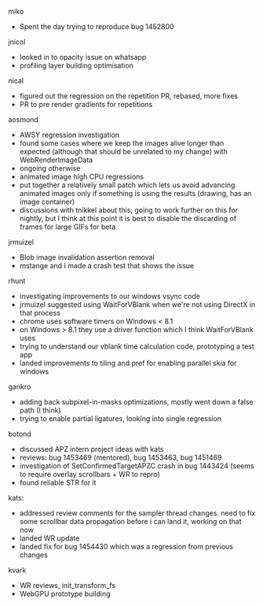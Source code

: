 miko
* Spent the day trying to reproduce bug 1452800



jnicol
* looked in to opacity issue on whatsapp
* profiling layer building optimisation



nical
* figured out the regression on the repetition PR, rebased, more fixes
* PR to pre render gradients for repetitions



aosmond
* AWSY regression investigation
* found some cases where we keep the images alive longer than expected (although that should be unrelated to my change) with WebRenderImageData
* ongoing otherwise
* animated image high CPU regressions
* put together a relatively small patch which lets us avoid advancing animated images only if something is using the results (drawing, has an image container)
* discussions with tnikkel about this; going to work further on this for nightly, but I think at this point it is best to disable the discarding of frames for large GIFs for beta



jrmuizel
* Blob image invalidation assertion removal
* mstange and I made a crash test that shows the issue



rhunt
* investigating improvements to our windows vsync code
* jrmuizel suggested using WaitForVBlank when we're not using DirectX in that process
* chrome uses software timers on Windows < 8.1
* on Windows > 8.1 they use a driver function which I think WaitForVBlank uses
* trying to understand our vblank time calculation code, prototyping a test app
* landed improvements to tiling and pref for enabling parallel skia for windows



gankro
* adding back subpixel-in-masks optimizations, mostly went down a false path (I think)
* trying to enable partial ligatures, looking into single regression



botond
* discussed APZ intern project ideas with kats 
* reviews: bug 1453469 (mentored), bug 1453463, bug 1451469 
* investigation of SetConfirmedTargetAPZC crash in bug 1443424 (seems to require overlay scrollbars + WR to repro) 
* found reliable STR for it



kats:
* addressed review comments for the sampler thread changes. need to fix some scrollbar data propagation before i can land it, working on that now
* landed WR update
* landed fix for bug 1454430 which was a regression from previous changes



kvark
* WR reviews, init_transform_fs
* WebGPU prototype building



